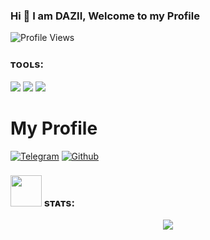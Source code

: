 ### Hi 👋 I am DAZII, Welcome to my Profile
![Profile Views](https://hits.seeyoufarm.com/api/count/incr/badge.svg?url=https://github.com/DazRepo/&title=Profile%20Views)
### ᴛᴏᴏʟs:
<p>
    <img src="https://img.shields.io/badge/OS-Linux-blue?&logo=Linux" />
    <img src="https://img.shields.io/badge/OS-Windows-blue?&logo=Windows" />
    <img src="https://img.shields.io/badge/Sublime%20Text-gray?&logo=Sublime-Text" />
</p>

# My Profile
<p align="">
<a href="https://t.me/xdazher"><img alt="Telegram" src="https://img.shields.io/badge/DAZII-2CA5E0?style=for-the-badge&logo=telegram&logoColor=white"/></a>
<a href="https://github.com/DazRepor"><img alt="Github" src="https://img.shields.io/badge/DAZBOT-808080?style=for-the-badge&logo=github&logoColor=white"/></a>
</p>

### <img src="https://media.giphy.com/media/IqgySmxEgP0rs40ZMB/giphy.gif" width="50"> sᴛᴀᴛs:
<p>
<p align="center">
<img src="https://github-readme-stats.vercel.app/api?username=DazRepo&theme=highcontrast" align="center">
</p>
